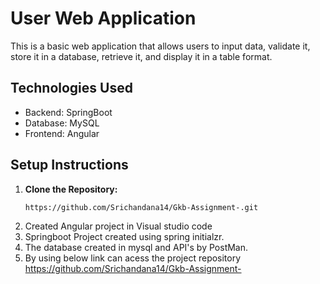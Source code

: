 # User Web Application
This is a basic web application that allows users to input data, validate it, store it in a database, retrieve it, and display it in a table format.

## Technologies Used
- Backend: SpringBoot
- Database: MySQL
- Frontend: Angular

## Setup Instructions

1. **Clone the Repository:**
   ```bash
   https://github.com/Srichandana14/Gkb-Assignment-.git
2. Created Angular project in Visual studio  code
3. Springboot Project created using spring initialzr.
4. The database created in mysql and API's by PostMan.
5. By using below link can acess the project repository
https://github.com/Srichandana14/Gkb-Assignment-
